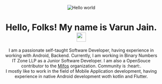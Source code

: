 <p align="center"><img src="https://user-images.githubusercontent.com/22680912/46479049-d8a9c400-c80b-11e8-92a1-89fc10701f4a.jpg" alt="Hello world"></p>
<h1 align="center">Hello, Folks! My name is Varun Jain. <img src="https://media.giphy.com/media/hvRJCLFzcasrR4ia7z/giphy.gif" width="30px"></h1>
<p align="center">I am a passionate self-taught Software Developer, having experience in working with Android, Backend. Currently, I am working in Binary Numbers IT Zone LLP as a Junior Software Developer. I am also a OpenSouce contributor to the <a href="https://mifos.org/">Mifos</a> organization. Community is :heart:.  
<br />
 I mostly like to work in the field of Mobile Application development, having experience in native Android development woth kotlin and Flutter.
</p>




<!--
**varsvat/varsvat** is a ✨ _special_ ✨ repository because its `README.md` (this file) appears on your GitHub profile.

Here are some ideas to get you started:

- 🔭 I’m currently working on ...
- 🌱 I’m currently learning ...
- 👯 I’m looking to collaborate on ...
- 🤔 I’m looking for help with ...
- 💬 Ask me about ...
- 📫 How to reach me: ...
- 😄 Pronouns: ...
- ⚡ Fun fact: ...
-->
